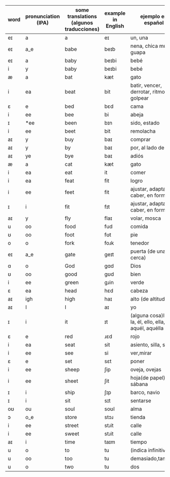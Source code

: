|word|pronunciation (IPA)|some translations (algunos traducciones)|example in English|ejemplo en español|
|----|----|----|----|----|
|eɪ|a|a|eɪ|un, una|Take your car to a gas station|Lleva tu carro a una gasolinera|
|eɪ|a_e|babe|beɪb|nena, chica muy guapa|My wife is a babe|mi esposa es una nena|
|eɪ|a|baby|beɪbi|bebé|Our baby is so cute|Nuestra bebe es tan linda|
|i|y|baby|beɪbi|bebé|Our baby is so cute|Nuestra bebe es tan linda|
|æ|a|bat|kæt|gato|My cat sat on a bat|Mi gato se sentó en un murciélago|
|i|ea|beat|bit|batir, vencer, derrotar, ritmo, golpear|I beat the eggs with a fork|Bato los huevos con un tenedor|
|ɛ|e|bed|bɛd|cama|I lay my head on the bed|recosto mi cabeza en la cama|
|i|ee|bee|bi|abeja|Bees buzz|Las abejas zumban|
|ɪ|*ee|been|bɪn|sido, estado|I have been sick|He estado enfermo|
|i|ee|beet|bit|remolacha|I eat beets|Como remolachas|
|aɪ|y|buy|baɪ|comprar|I'll go by the store to buy fish|Pasaré por la tienda a comprar pescado|
|aɪ|y|by|baɪ|por, al lado de|I'll go by the store to buy fish|Pasaré por la tienda a comprar pescado|
|aɪ|ye|bye|baɪ|adiós|I'll go by the store to buy fish|Pasaré por la tienda a comprar pescado|
|æ|a|cat|kæt|gato|My cat sat on a bat|Mi gato se sentó en un murciélago|
|i|ea|eat|it|comer|I eat beets|Como remolachas|
|i|ea|feat|fit|logro|Winning a gold medal is a great feat|Ganando el premio oro es un gran logro|
|i|ee|feet|fit|ajustar, adaptar, caber, en forma|My feet fit in my shoes|Mis pies caben en mis zapatos|
|ɪ|i|fit|fɪt|ajustar, adaptar, caber, en forma|My feet fit in my shoes|Mis pies caben en mis zapatos|
|aɪ|y|fly|flaɪ|volar, mosca|Watch the fly fly high|Mira la mosca volar alto|
|u|oo|food|fud|comida|The scriptures are food for the soul|Las Escrituras son alimento para el alma|
|ʊ|oo|foot|fʊt|pie|I stand on one foot|Estoy parado en un pie|
|o|o|fork|foɹk|tenedor|I beat the eggs with a fork|Bato los huevos con un tenedor|
|eɪ|a_e|gate|ɡeɪt|puerta (de una cerca)|I painted the gate in the fence|Pinté la puerta en la cerca|
|ɑ|o|God|ɡɑd|Dios|God is good|Dios es bueno|
|ʊ|oo|good|gʊd|bien|God is good|Dios es bueno|
|i|ee|green|gɹin|verde|The green grass grows|La hierba verde crece|
|ɛ|ea|head|hɛd|cabeza|I lay my head on the bed|recosto mi cabeza en la cama|
|aɪ|igh|high|haɪ|alto (de altitud)|Watch the fly fly high|Mira la mosca volar alto|
|aɪ|I|I|aɪ|yo|I went by the store to buy fish|Pasé por la tienda a comprar pescado|
|ɪ|i|it|ɪt|(alguna cosa)lo, le, la, él, ello, ella, aquél, aquélla|Please give it to me|Por favor, damelo|
|ɛ|e|red|ɹɛd|rojo|I wear a red tie|Me llevo una corbata roja|
|i|ea|seat|sit|asiento, silla, sede|Please have a seat|Por favor, tome asiento|
|i|ee|see|si|ver,mirar|See the bee cross the street!|¡Mira la abeja cruzar la calle!|
|ɛ|e|set|sɛt|poner|I set the table|Puse la mesa|
|i|ee|sheep|ʃip|oveja, ovejas|The shepherd tends his sheep|El pastor cuida a sus ovejas|
|i|ee|sheet|ʃit|hoja(de papel), sábana|Please hand me that sheet of paper|Por favor, dame aquel hoja de papel|
|ɪ|i|ship|ʃɪp|barco, navio|I traveled by ship|Viajé en barco|
|ɪ|i|sit|sɪt|sentarse|Please sit down|Por favor, sientase|
|oʊ|ou|soul|soʊl|alma|The scriptures are food for the soul|Las Escrituras son alimento para el alma|
|ɔ|o_e|store|stɔɹ|tienda|I went by the store to buy fish|Pasé por la tienda a comprar pescado|
|i|ee|street|stɹit|calle|See the bee cross the street!|¡Mira la abeja cruzar la calle!|
|i|ee|sweet|stɹit|calle|See the bee cross the street!|¡Mira la abeja cruzar la calle!|
|aɪ|i|time|taɪm|tiempo|What time is it?|¿Qué hora es?|
|u|o|to|tu|(indica infinitivo)|I would like two sandwiches if it's not too much to ask|Me gustaría dos sándwiches si no es demasiado pedir|
|u|oo|too|tu|demasiado,tambien|I would like two sandwiches if it's not too much to ask|Me gustaría dos sándwiches si no es demasiado pedir|
|u|o|two|tu|dos|I would like two sandwiches if it's not too much to ask|Me gustaría dos sándwiches si no es demasiado pedir|
